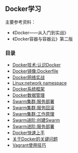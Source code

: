 ## Docker学习

主要参考资料：

+ 《Docker——从入门到实战》  
+ 《Docker容器与容器云》第二版  

### 目录

+ [Docker技术:认识Docker](D01.md)
+ [Docker镜像:Dockerfile](D01_1.md)
+ [Docker网络实战](D02.md)
+ [Linux:network namespace](D03.md)
+ [Docker系统框架](D04.md)
+ [Docker数据管理](D05.md)
+ [Swarm集群:服务部署](D06.md)
+ [Swarm集群:服务回滚](D07.md)
+ [Swarm集群:工作原理](D08.md)
+ [Swarm进阶:创建Swarm](D09.md)
+ [Swarm进阶:服务部署](D10.md)
+ [Docker快速上手](D11.md)
+ [关于Docker的关键问题](Question.md)
+ [Vagrant使用技巧](Vagrant.md)
